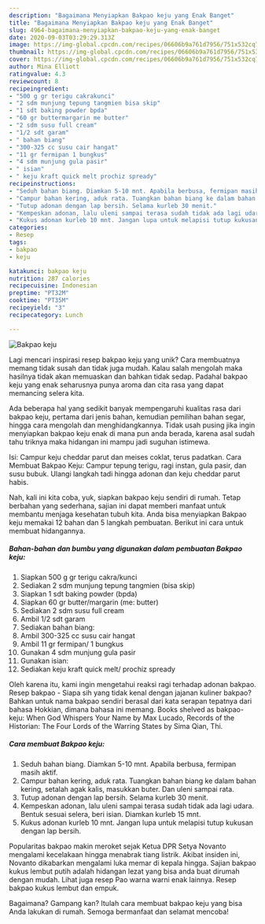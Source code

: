 ```yaml
---
description: "Bagaimana Menyiapkan Bakpao keju yang Enak Banget"
title: "Bagaimana Menyiapkan Bakpao keju yang Enak Banget"
slug: 4964-bagaimana-menyiapkan-bakpao-keju-yang-enak-banget
date: 2020-09-03T03:29:29.313Z
image: https://img-global.cpcdn.com/recipes/06606b9a761d7956/751x532cq70/bakpao-keju-foto-resep-utama.jpg
thumbnail: https://img-global.cpcdn.com/recipes/06606b9a761d7956/751x532cq70/bakpao-keju-foto-resep-utama.jpg
cover: https://img-global.cpcdn.com/recipes/06606b9a761d7956/751x532cq70/bakpao-keju-foto-resep-utama.jpg
author: Mina Elliott
ratingvalue: 4.3
reviewcount: 8
recipeingredient:
- "500 g gr terigu cakrakunci"
- "2 sdm munjung tepung tangmien bisa skip"
- "1 sdt baking powder bpda"
- "60 gr buttermargarin me butter"
- "2 sdm susu full cream"
- "1/2 sdt garam"
- " bahan biang"
- "300-325 cc susu cair hangat"
- "11 gr fermipan 1 bungkus"
- "4 sdm munjung gula pasir"
- " isian"
- " keju kraft quick melt prochiz spready"
recipeinstructions:
- "Seduh bahan biang. Diamkan 5-10 mnt. Apabila berbusa, fermipan masih aktif."
- "Campur bahan kering, aduk rata. Tuangkan bahan biang ke dalam bahan kering, setalah agak kalis, masukkan buter. Dan uleni sampai rata."
- "Tutup adonan dengan lap bersih. Selama kurleb 30 menit."
- "Kempeskan adonan, lalu uleni sampai terasa sudah tidak ada lagi udara. Bentuk sesuai selera, beri isian. Diamkan kurleb 15 mnt."
- "Kukus adonan kurleb 10 mnt. Jangan lupa untuk melapisi tutup kukusan dengan lap bersih."
categories:
- Resep
tags:
- bakpao
- keju

katakunci: bakpao keju 
nutrition: 287 calories
recipecuisine: Indonesian
preptime: "PT32M"
cooktime: "PT35M"
recipeyield: "3"
recipecategory: Lunch

---
```



![Bakpao keju](https://img-global.cpcdn.com/recipes/06606b9a761d7956/751x532cq70/bakpao-keju-foto-resep-utama.jpg)

Lagi mencari inspirasi resep bakpao keju yang unik? Cara membuatnya memang tidak susah dan tidak juga mudah. Kalau salah mengolah maka hasilnya tidak akan memuaskan dan bahkan tidak sedap. Padahal bakpao keju yang enak seharusnya punya aroma dan cita rasa yang dapat memancing selera kita.

Ada beberapa hal yang sedikit banyak mempengaruhi kualitas rasa dari bakpao keju, pertama dari jenis bahan, kemudian pemilihan bahan segar, hingga cara mengolah dan menghidangkannya. Tidak usah pusing jika ingin menyiapkan bakpao keju enak di mana pun anda berada, karena asal sudah tahu triknya maka hidangan ini mampu jadi suguhan istimewa.

Isi: Campur keju cheddar parut dan meises coklat, terus padatkan. Cara Membuat Bakpao Keju: Campur tepung terigu, ragi instan, gula pasir, dan susu bubuk. Ulangi langkah tadi hingga adonan dan keju cheddar parut habis.


Nah, kali ini kita coba, yuk, siapkan bakpao keju sendiri di rumah. Tetap berbahan yang sederhana, sajian ini dapat memberi manfaat untuk membantu menjaga kesehatan tubuh kita. Anda bisa menyiapkan Bakpao keju memakai 12 bahan dan 5 langkah pembuatan. Berikut ini cara untuk membuat hidangannya.

<!--inarticleads1-->

##### Bahan-bahan dan bumbu yang digunakan dalam pembuatan Bakpao keju:

1. Siapkan 500 g gr terigu cakra/kunci
1. Sediakan 2 sdm munjung tepung tangmien (bisa skip)
1. Siapkan 1 sdt baking powder (bpda)
1. Siapkan 60 gr butter/margarin (me: butter)
1. Sediakan 2 sdm susu full cream
1. Ambil 1/2 sdt garam
1. Sediakan  bahan biang:
1. Ambil 300-325 cc susu cair hangat
1. Ambil 11 gr fermipan/ 1 bungkus
1. Gunakan 4 sdm munjung gula pasir
1. Gunakan  isian:
1. Sediakan  keju kraft quick melt/ prochiz spready


Oleh karena itu, kami ingin mengetahui reaksi ragi terhadap adonan bakpao. Resep bakpao - Siapa sih yang tidak kenal dengan jajanan kuliner bakpao? Bahkan untuk nama bakpao sendiri berasal dari kata serapan tepatnya dari bahasa Hokkian, dimana bahasa ini memang. Books shelved as bakpao-keju: When God Whispers Your Name by Max Lucado, Records of the Historian: The Four Lords of the Warring States by Sima Qian, Thi. 

<!--inarticleads2-->

##### Cara membuat Bakpao keju:

1. Seduh bahan biang. Diamkan 5-10 mnt. Apabila berbusa, fermipan masih aktif.
1. Campur bahan kering, aduk rata. Tuangkan bahan biang ke dalam bahan kering, setalah agak kalis, masukkan buter. Dan uleni sampai rata.
1. Tutup adonan dengan lap bersih. Selama kurleb 30 menit.
1. Kempeskan adonan, lalu uleni sampai terasa sudah tidak ada lagi udara. Bentuk sesuai selera, beri isian. Diamkan kurleb 15 mnt.
1. Kukus adonan kurleb 10 mnt. Jangan lupa untuk melapisi tutup kukusan dengan lap bersih.


Popularitas bakpao makin meroket sejak Ketua DPR Setya Novanto mengalami kecelakaan hingga menabrak tiang listrik. Akibat insiden ini, Novanto dikabarkan mengalami luka memar di kepala hingga. Sajian bakpao kukus lembut putih adalah hidangan lezat yang bisa anda buat dirumah dengan mudah. Lihat juga resep Pao warna warni enak lainnya. Resep bakpao kukus lembut dan empuk. 

Bagaimana? Gampang kan? Itulah cara membuat bakpao keju yang bisa Anda lakukan di rumah. Semoga bermanfaat dan selamat mencoba!
